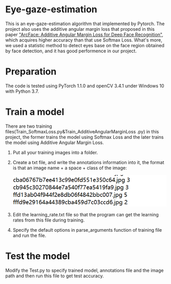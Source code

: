 # Eye-gaze-estimation
This is an eye-gaze-estimation algorithm that implemented by Pytorch. The project also uses the additive angular margin loss that proposed in this paper ["ArcFace: Additive Angular Margin Loss for Deep Face Recognition"](https://arxiv.org/abs/1801.07698), which acquires higher accuracy than that use Softmax Loss. What's more, we used a statistic method to detect eyes base on the face region obtained by face detection, and it has good performence in our project.

# Preparation
The code is tested using PyTorch 1.1.0 and openCV 3.4.1 under Windows 10 with Python 3.7.  

# Train a model
There are two training files(Train_SoftmaxLoss.py&Train_AdditiveAngularMarginLoss .py) in this project, the former trains the model using Softmax Loss and the later trains the model using Additive Angular Margin Loss.
1. Put all your training images into a folder.
2. Create a txt file, and write the annotations information into it, the format is that an image name + a space + class of the image:

     ![](annotation.png)
      
3. Edit the learning_rate.txt file so that the program can get the learning rates from this file during training.
4. Specify the default options in parse_arguments function of training file and run the file.

# Test the model
Modify the Test.py to specify trained model, annotations file and the image path and then run this file to get test accuracy.




